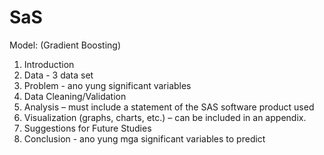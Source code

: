 # SaS
Model: (Gradient Boosting)
1. Introduction
2. Data - 3 data set
3. Problem - ano yung significant variables
4. Data Cleaning/Validation
5. Analysis – must include a statement of the SAS software product used
6. Visualization (graphs, charts, etc.) – can be included in an appendix.
7. Suggestions for Future Studies
8. Conclusion - ano yung mga significant variables to predict
